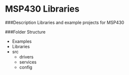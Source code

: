 MSP430 Libraries
======

###Description
Libraries and example projects for MSP430

###Folder Structure

- Examples
- Libraries
- src
	- drivers
	- services
	- config


